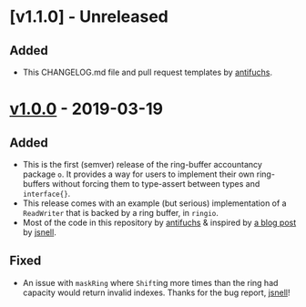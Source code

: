 # [v1.1.0] - Unreleased

## Added

* This CHANGELOG.md file and pull request templates by [antifuchs].

# [v1.0.0] - 2019-03-19

## Added

* This is the first (semver) release of the ring-buffer accountancy
  package `o`. It provides a way for users to implement their own
  ring-buffers without forcing them to type-assert between types and
  `interface{}`.
* This release comes with an example (but serious) implementation of a
  `ReadWriter` that is backed by a ring buffer, in `ringio`.
* Most of the code in this repository by [antifuchs] & inspired by
  [a blog post](https://www.snellman.net/blog/archive/2016-12-13-ring-buffers/)
  by [jsnell].

## Fixed

* An issue with `maskRing` where `Shift`ing more times than the ring
  had capacity would return invalid indexes. Thanks for the bug
  report, [jsnell]!

<!-- github short links to contributors' profiles: -->
[antifuchs]: https://github.com/antifuchs
[jsnell]: https://github.com/jsnell

<!-- release version number short links: -->
[v1.0.0]: https://github.com/antifuchs/o/releases/tag/v1.0.0

